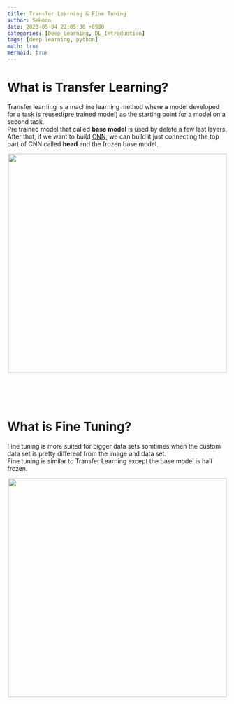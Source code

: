 ```yaml
---
title: Transfer Learning & Fine Tuning
author: SeHoon
date: 2023-05-04 22:05:30 +0900
categories: [Deep Learning, DL_Introduction]
tags: [deep learning, python]
math: true
mermaid: true
---
```


# What is Transfer Learning?
Transfer learning is a machine learning method where a model developed for a task is reused(pre trained model) as the starting point for a model on a second task.<br>
Pre trained model that called **base model** is used by delete a few last layers. After that, if we want to build [CNN](https://csh970605.github.io/posts/CNN/), we can build it just connecting the top part of CNN called **head** and the frozen base model.

<center>
<img src="https://user-images.githubusercontent.com/28240052/236216636-03ed8cea-528a-424b-9e09-a32fb7602c0e.png" width=500>
</center>
<br><br>
<br>
<br>

# What is Fine Tuning?
Fine tuning is more suited for bigger data sets somtimes when the custom data set is pretty different from the image and data set.<br>
Fine tuning is similar to Transfer Learning except the base model is half frozen.

<center>
<img src="https://user-images.githubusercontent.com/28240052/236217603-d13caea3-e0ec-425b-95dd-921b567788d7.png" width=500>
</center>
<br><br>
<br><br>

